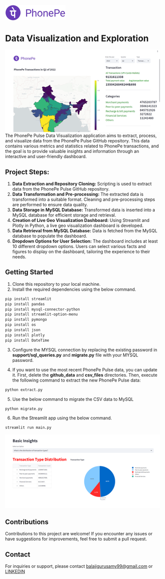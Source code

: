 ![img](images/PhonePe-Logo3.png)

# Data Visualization and Exploration
![image](images/map.png)
The PhonePe Pulse Data Visualization application aims to extract, process, and visualize data from the PhonePe Pulse GitHub repository. This data contains various metrics and statistics related to PhonePe transactions, and the goal is to provide valuable insights and information through an interactive and user-friendly dashboard.

## Project Steps:

1. **Data Extraction and Repository Cloning:**
Scripting is used to extract data from the PhonePe Pulse GitHub repository.
2. **Data Transformation and Pre-processing:**
The extracted data is transformed into a suitable format.
Cleaning and pre-processing steps are performed to ensure data quality.
3. **Data Storage in MySQL Database:**
Transformed data is inserted into a MySQL database for efficient storage and retrieval.
4. **Creation of Live Geo Visualization Dashboard:**
Using Streamlit and Plotly in Python, a live geo visualization dashboard is developed.
5. **Data Retrieval from MySQL Database:**
Data is fetched from the MySQL database to populate the dashboard.
6. **Dropdown Options for User Selection:**
The dashboard includes at least 10 different dropdown options.
Users can select various facts and figures to display on the dashboard, tailoring the experience to their needs.

## Getting Started

1. Clone this repository to your local machine.
2. Install the required dependencies using the below command.
```bash
pip install streamlit
pip install pandas
pip install mysql-connector-python
pip install streamlit-option-menu
pip install pymongo
pip install os
pip install json
pip install plotly
pip install DateTime
```

3. Configure the MYSQL connection by replacing the existing password in **support/sql_queries.py** and **migrate.py** file with your MYSQL password. 

4. If you want to use the most recent PhonePe Pulse data, you can update it. First, delete the **github_data** and **csv_files** directories. Then, execute the following command to extract the new PhonePe Pulse data:

```bash
python extract.py
```
5. Use the below command to migrate the CSV data to MySQL
```bash
python migrate.py
```
6. Run the Streamlit app using the below command.
```bash
streamlit run main.py
```

![img](./images/insights.png)

## Contributions
Contributions to this project are welcome! If you encounter any issues or have suggestions for improvements, feel free to submit a pull request.

## Contact
For inquiries or support, please contact balajigurusamy99@gmail.com or 
[LINKEDIN](https://www.linkedin.com/in/balajiguru/)


